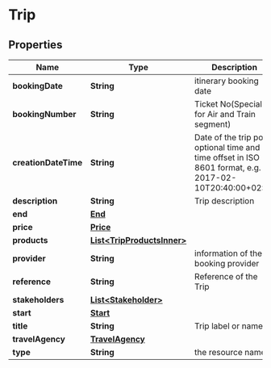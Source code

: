 

# Trip


## Properties

| Name | Type | Description | Notes |
|------------ | ------------- | ------------- | -------------|
|**bookingDate** | **String** | itinerary booking date |  [optional] |
|**bookingNumber** | **String** | Ticket No(Specially for Air and Train segment) |  [optional] |
|**creationDateTime** | **String** | Date of the trip point optional time and time offset in ISO 8601 format, e.g. 2017-02-10T20:40:00+02:00 |  [optional] |
|**description** | **String** | Trip description |  [optional] |
|**end** | [**End**](End.md) |  |  [optional] |
|**price** | [**Price**](Price.md) |  |  [optional] |
|**products** | [**List&lt;TripProductsInner&gt;**](TripProductsInner.md) |  |  [optional] |
|**provider** | **String** | information of the booking provider |  [optional] |
|**reference** | **String** | Reference of the Trip |  [optional] |
|**stakeholders** | [**List&lt;Stakeholder&gt;**](Stakeholder.md) |  |  [optional] |
|**start** | [**Start**](Start.md) |  |  [optional] |
|**title** | **String** | Trip label or name |  [optional] |
|**travelAgency** | [**TravelAgency**](TravelAgency.md) |  |  [optional] |
|**type** | **String** | the resource name |  [optional] |



